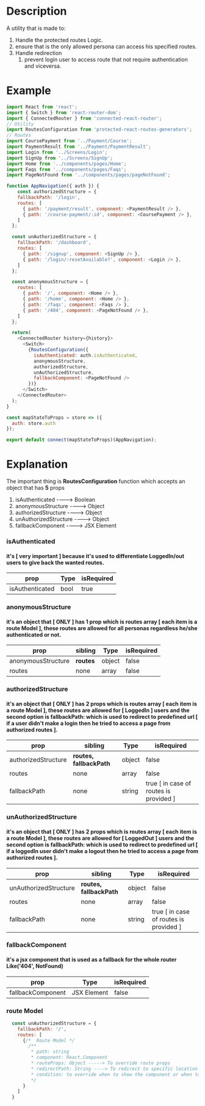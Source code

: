 # Description
A utility that is made to:
1. Handle the protected routes Logic.
1. ensure that is the only allowed persona can access his specified routes.
1. Handle redirection
   1. prevent login user to access route that not require authentication and viceversa.

# Example
```javascript
import React from 'react';
import { Switch } from 'react-router-dom';
import { ConnectedRouter } from 'connected-react-router';
// Utility
import RoutesConfiguration from 'protected-react-routes-generators';
// Routes
import CoursePayment from '../Payment/Course';
import PaymentResult from '../Payment/PaymentResult';
import Login from '../Screens/Login';
import SignUp from '../Screens/SignUp';
import Home from '../components/pages/Home';
import Faqs from '../components/pages/Faqs';
import PageNotFound from '../components/pages/pageNotFound';

function AppNavigation({ auth }) {
    const authorizedStructure = {
    fallbackPath: '/login',
    routes: [
      { path: '/payment/result', component: <PaymentResult /> },
      { path: '/course-payment/:id', component: <CoursePayment /> },
    ]
  };

  const unAuthorizedStructure = {
    fallbackPath: '/dashboard',
    routes: [
      { path: '/signup', component: <SignUp /> },
      { path: '/login/:resetAvailable?', component: <Login /> },
    ]
  };

  const anonymousStructure = {
    routes: [
      { path: '/', component: <Home /> },
      { path: '/home', component: <Home /> },
      { path: '/faqs', component: <Faqs /> },
      { path: '/404', component: <PageNotFound /> },
    ]
  };

  return(
    <ConnectedRouter history={history}>
      <Switch>
        {RoutesConfiguration({
          isAuthenticated: auth.isAuthenticated,
          anonymousStructure,
          authorizedStructure,
          unAuthorizedStructure,
          fallbackComponent: <PageNotFound />
        })}
      </Switch>
    </ConnectedRouter>
  );
}

const mapStateToProps = store => ({
  auth: store.auth
});

export default connect(mapStateToProps)(AppNavigation);
```

# Explanation
The important thing is **RoutesConfiguration** function which accepts an object that has **5** props
1. isAuthenticated ----> Boolean
2. anonymousStructure ----> Object
3. authorizedStructure ----> Object
4. unAuthorizedStructure ----> Object
5. fallbackComponent ----> JSX Element

### **isAuthenticated**
#### it's [ very important ] because it's used to differentiate LoggedIn/out users to give back the wanted routes.

prop            | Type  | isRequired
----------------|-------|-----------
isAuthenticated | bool  | true

### **anonymousStructure**
#### it's an object that [ ONLY ] has **1** prop which is routes array [ each item is a route Model ], these routes are allowed for all personas regardless he/she authenticated or not.

prop               | sibling      | Type    | isRequired
-------------------|--------------|---------|------------
anonymousStructure |  **routes**  | object  | false
routes             | none         | array   | false

### **authorizedStructure**
#### it's an object that [ ONLY ] has **2** props which is routes array [ each item is a route Model ], these routes are allowed for [ LoggedIn ] users and the second option is fallbackPath: which is used to redirect to predefined url [ if a user didn't make a login then he tried to access a page from authorized routes ].
prop                | sibling                    | Type    | isRequired
--------------------|----------------------------|---------|----------------------------------------
authorizedStructure |  **routes, fallbackPath**  | object  | false
routes              | none                       | array   | false
fallbackPath        | none                       | string  | true [ in case of routes is provided ]


### **unAuthorizedStructure**
#### it's an object that [ ONLY ] has **2** props which is routes array [ each item is a route Model ], these routes are allowed for [ LoggedOut ] users and the second option is fallbackPath: which is used to redirect to predefined url [ if a loggedIn user didn't make a logout then he tried to access a page from authorized routes ].
prop                  | sibling                    | Type    | isRequired
----------------------|----------------------------|---------|----------------------------------------
unAuthorizedStructure |  **routes, fallbackPath**  | object  | false
routes                | none                       | array   | false
fallbackPath          | none                       | string  | true [ in case of routes is provided ]

### **fallbackComponent**
#### it's a jsx component that is used as a fallback for the whole router Like('404', NotFound)
prop              | Type        | isRequired
------------------|-------------|-----------
fallbackComponent | JSX Element | false


### route Model
```javascript
  const unAuthorizedStructure = {
    fallbackPath: '/',
    routes: [
      {/*  Route Model */
        /**
         * path: string
         * component: React.Component
         * routeProps: Object -----> To override route props
         * redirectPath: String ----> To redirect to specific location [ instead of fallbackPath ]
         * condition: to override when to show the component or when to [ Redirect ]
         */
      }
    ]
  }

```